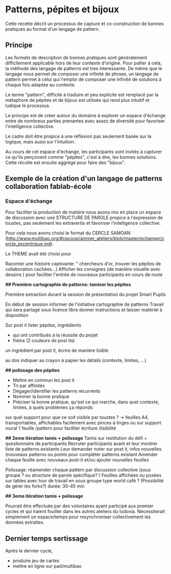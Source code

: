 <!--

---
title: Patterns, pépites et bijoux 
description: Cette recette décrit un processus de capture et co-construction de bonnes pratiques au format d'un langage de pattern.
image_url: 
licence: CC-BY-SA
---

-->



# Patterns, pépites et bijoux 

Cette recette décrit un processus de capture et co-construction de bonnes pratiques au format d'un langage de pattern.


## Principe

Les formats de description de bonnes pratiques sont généralement difficllement applicable hors de leur contexte d'origine. Pour pallier à cela, la méthode des langage de patterns est tres interessante. De même que le langage nous permet de composer une infinité de phrase, un langage de pattern permet à celui qui l'emploi de composer une infinité de solutions à chaque fois adaptée au contexte.

Le terme "pattern", difficile à traduire et peu explicite est remplacé par la métaphore de pépites et de bijoux est utilisée qui rend plus intuitif et ludique le processus.


Le principe est de créer autour du domaine à explorer un espace d'échange entre de nombreux parties prenantes avec assez de diversité pour favoriser l'intelligence collective.

Le cadre doit être propice à une réflexion pas seulement basée sur la logique, mais aussi sur l'intuition.

Au cours de cet espace d'échange, les participants sont invités à capturer ce qu'ils perçoivent comme "pépites", c'est à dire, les bonnes solutions. Cette récolte est ensuite aggrégé pour faire des "bijoux". 


## Exemple de la création d'un langage de patterns collaboration fablab-école

### Espace d'échange

Pour faciliter la production de matière nous avons mis en place un espace de discussion avec une STRUCTURE DE PAROLE propice à l'expression de toustes, pas seulement les extravertis et favoriser l'intelligence collective.

Pour cela nous avons choisi le format du CERCLE SAMOAN (http://www.multibao.org/#cpcoop/animer_ateliers/blob/master/echanger/cercle_excentrique.md).

Le THEME avait été choisi pour 

Raconter une histoire captivante: " chercheurs d'or, trouver les pépites de collaboration cachées...)
Afficher les consignes (de manière visuelle avec dessins ) pour faciliter l'entrée de nouveaux participants en cours de route

**## Première cartographie de patterns: tamiser les pépites**

Première extraction durant la session de présentation du projet Smart Pupils 

En début de session informer de l'initiative cartographie de patterns
Travail qui sera partagé sous licence libre donner instructions et laisser matériel à disposition

Sur post it lister pépites, ingrédients 
- qui ont contribués à la réussite du projet 
- freins (2 couleurs de post its)

un ingrédient par post it, écrire de manière lisible

au dos indiquer au crayon à papier les détails (contexte, limites, ...)

**## polissage des pépites**

- Mettre en commun les post it
- Tri par affinités
- Dégager/identifier les patterns récurrents
- Nommer la bonne pratique
- Préciser la bonne pratique, qu'est ce qui marche, dans quel contexte, limites, à quels problèmes ça réponds

sur quel support pour que ce soit visible par toustes ? 
-> feuilles A4, transportables, affichables facilement avec pinces à linges ou sur support mural
1 feuille /pattern pour faciliter écriture /lisibilité

**## 2eme itération tamis + polissage**
Tamis sur restitution du défi + questionnaire de participants
Recruter participants avant et leur montrer liste de patterns existants
Leur demander noter sur post it, infos nouvelles (nouveaux patterns ou points pour compléter patterns existant 
Amender chaque feuille avec nouveaux post-it et/ou ajouter nouvelles feuilles

Polissage: réamender chaque pattern par discussion collective (sous groupe ? ou structure de parole spécifique? )
Feuilles affichées ou posées sur tables avec tour de travail en sous groupe type world café ? (Possibilité de gérer les forks?)
durée: 30-45 min

**## 3eme itération tamis + polissage**

Pourrait être effectuée par des volontaires ayant participé aux premier cycles et qui iraient fouiller dans les autres ateliers du ludovia.
Nécessiterait simplement un espace/temps pour resynchroniser collectivement les données extraites.

## Dernier temps **sertissage**

Après le dernier cycle, 
- produire jeu de cartes
- mettre en ligne sur pad/multibao



